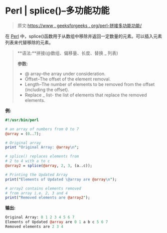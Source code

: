 # Perl | splice()–多功能功能

> 原文:[https://www . geeksforgeeks . org/perl-拼接多功能功能/](https://www.geeksforgeeks.org/perl-splice-the-versatile-function/)

在 [Perl](https://www.geeksforgeeks.org/introduction-to-perl/) 中，splice()函数用于从数组中移除并返回一定数量的元素。可以插入元素列表来代替移除的元素。

> **语法:**拼接(@数组、偏移量、长度、替换 _ 列表)
> 
> **参数:**
> 
> *   @ array–the array under consideration.
> *   Offset–The offset of the element removal.
> *   Length–The number of elements to be removed from the offset (including the offset).
> *   Replace _ list- the list of elements that replace the removed elements.

**例:**

```perl
#!/usr/bin/perl

# an array of numbers from 0 to 7
@array = (0..7);                 

# Original array
print "Original Array: @array\n"; 

# splice() replaces elements from 
# 2 to 4 with a to c 
@array2 = splice(@array, 2, 3, (a..c)); 

# Printing the Updated Array
print("Elements of Updated \@array are @array\n");    

# array2 contains elements removed 
# from array i.e. 2, 3 and 4
print("Removed elements are @array2");         
```

**输出:**

```perl
Original Array: 0 1 2 3 4 5 6 7
Elements of Updated @array are 0 1 a b c 5 6 7
Removed elements are 2 3 4

```